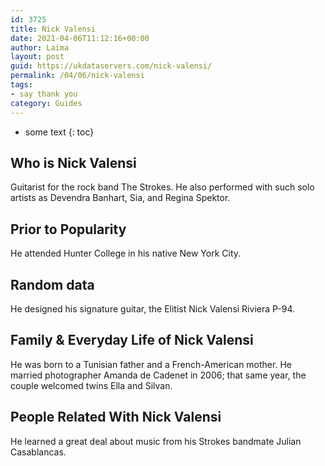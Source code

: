 ```yaml
---
id: 3725
title: Nick Valensi
date: 2021-04-06T11:12:16+00:00
author: Laima
layout: post
guid: https://ukdataservers.com/nick-valensi/
permalink: /04/06/nick-valensi
tags:
- say thank you
category: Guides
---
```


* some text
{: toc}


## Who is Nick Valensi
                  
                  
                  
Guitarist for the rock band The Strokes. He also performed with such solo artists as Devendra Banhart, Sia, and Regina Spektor.
                  
              
            
              
            
                
                
                
## Prior to Popularity
                  
                  
                  
He attended Hunter College in his native New York City.
                  
              
            
              
            
                
                
                
## Random data
                  
                  
                  
He designed his signature guitar, the Elitist Nick Valensi Riviera P-94.
                  
              
            
              
            
                
                
                
## Family & Everyday Life of Nick Valensi
                  
                  
                  
He was born to a Tunisian father and a French-American mother. He married photographer Amanda de Cadenet in 2006; that same year, the couple welcomed twins Ella and Silvan.
                  
              
            
              
            
                
                
                
## People Related With Nick Valensi
                  
                  
                  
He learned a great deal about music from his Strokes bandmate Julian Casablancas.
                  
              
            
              
            
                
              
            
              
              
            
            
              
            
          
          
          